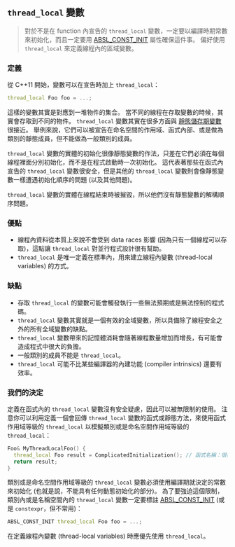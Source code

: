 ## `thread_local` 變數

> 對於不是在 function 內宣告的 `thread_local` 變數，一定要以編譯時期常數來初始化，而且一定要用 [ABSL_CONST_INIT](https://github.com/abseil/abseil-cpp/blob/master/absl/base/attributes.h) 屬性確保這件事。 偏好使用 `thread_local` 來定義線程內的區域變數。

### 定義

從 C++11 開始，變數可以在宣告時加上 `thread_local`：

```c++
thread_local Foo foo = ...;
```

這樣的變數其實是對應到一堆物件的集合。 當不同的線程在存取變數的時候，其實會存取到不同的物件。 `thread_local` 變數其實在很多方面與 [靜態儲存期變數](static-and-global-variables.md) 很接近。 舉例來說，它們可以被宣告在命名空間的作用域、函式內部、或是做為類別的靜態成員，但不能做為一般類別的成員。

`thread_local` 變數的實體的初始化很像靜態變數的作法，只差在它們必須在每個線程裡面分別初始化，而不是在程式啟動時一次初始化。 這代表著那些在函式內宣告的 `thread_local` 變數很安全，但是其他的 `thread_local` 變數則會像靜態變數一樣遭遇初始化順序的問題 (以及其他問題)。

`thread_local` 變數的實體在線程結束時被摧毀，所以他們沒有靜態變數的解構順序問題。

### 優點

- 線程內資料從本質上來說不會受到 data races 影響 (因為只有一個線程可以存取)，這點讓 `thread_local` 對並行程式設計很有幫助。
- `thread_local` 是唯一定義在標準內，用來建立線程內變數 (thread-local variables) 的方式。

### 缺點

- 存取 `thread_local` 的變數可能會觸發執行一些無法預期或是無法控制的程式碼。
- `thread_local` 變數其實就是一個有效的全域變數，所以具備除了線程安全之外的所有全域變數的缺點。
- `thread_local` 變數帶來的記憶體消耗會隨著線程數量增加而增長，有可能會造成程式中很大的負擔。
- 一般類別的成員不能是 `thread_local`。
- `thread_local` 可能不比某些編譯器的內建功能 (compiler intrinsics) 還要有效率。

### 我們的決定

定義在函式內的 `thread_local` 變數沒有安全疑慮，因此可以被無限制的使用。 注意你可以利用定義一個會回傳 `thread_local` 變數的函式或靜態方法，來使用函式作用域等級的 `thread_local` 以模擬類別或是命名空間作用域等級的 `thread_local`：

```cpp
Foo& MyThreadLocalFoo() {
  thread_local Foo result = ComplicatedInitialization(); // 函式名稱：很複雜的初始化
  return result;
}
```

類別或是命名空間作用域等級的 `thread_local` 變數必須使用編譯期就決定的常數來初始化 (也就是說，不能具有任何動態初始化的部分)。 為了要強迫這個限制，類別內或是名稱空間內的 `thread_local` 變數一定要標註 [ABSL_CONST_INIT](https://github.com/abseil/abseil-cpp/blob/master/absl/base/attributes.h) (或是 `constexpr`，但不常用)：

```cpp
ABSL_CONST_INIT thread_local Foo foo = ...;
```

在定義線程內變數 (thread-local variables) 時應優先使用 `thread_local`。
